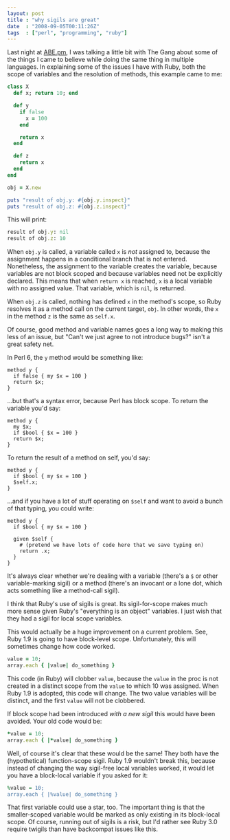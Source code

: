 ```yaml
---
layout: post
title : "why sigils are great"
date  : "2008-09-05T00:11:26Z"
tags  : ["perl", "programming", "ruby"]
---
```

Last night at [ABE.pm](http://abe.pm.org/), I was talking a little bit with The
Gang about some of the things I came to believe while doing the same thing in
multiple languages.  In explaining some of the issues I have with Ruby, both
the scope of variables and the resolution of methods, this example came to me:

```ruby
class X
  def x; return 10; end

  def y
    if false
      x = 100
    end

    return x
  end

  def z
    return x
  end
end

obj = X.new

puts "result of obj.y: #{obj.y.inspect}"
puts "result of obj.z: #{obj.z.inspect}"
```

This will print:

```ruby
result of obj.y: nil
result of obj.z: 10
```

When `obj.y` is called, a variable called `x` is *not* assigned to, because the
assignment happens in a conditional branch that is not entered.  Nonetheless,
the assignment to the variable creates the variable, because variables are not
block scoped and because variables need not be explicitly declared.  This means
that when `return x` is reached, `x` is a local variable with no assigned
value.  That variable, which is `nil`, is returned.

When `obj.z` is called, nothing has defined `x` in the method's scope, so Ruby
resolves it as a method call on the current target, `obj`.  In other words, the
`x` in the method `z` is the same as `self.x`.

Of course, good method and variable names goes a long way to making this less
of an issue, but "Can't we just agree to not introduce bugs?" isn't a great
safety net.

In Perl 6, the `y` method would be something like:

```
method y {
  if false { my $x = 100 }
  return $x;
}
```

...but that's a syntax error, because Perl has block scope.  To return the
variable you'd say:

```
method y {
  my $x;
  if $bool { $x = 100 }
  return $x;
}
```

To return the result of a method on self, you'd say:

```
method y {
  if $bool { my $x = 100 }
  $self.x;
}
```

...and if you have a lot of stuff operating on `$self` and want to avoid a
bunch of that typing, you could write:

```
method y {
  if $bool { my $x = 100 }

  given $self {
    # (pretend we have lots of code here that we save typing on)
    return .x;
  }
}
```

It's always clear whether we're dealing with a variable (there's a `$` or other
variable-marking sigil) or a method (there's an invocant or a lone dot, which
acts something like a method-call sigil).

I think that Ruby's use of sigils is great.  Its sigil-for-scope makes much
more sense given Ruby's "everything is an object" variables.  I just wish that
they had a sigil for local scope variables.

This would actually be a huge improvement on a current problem.  See, Ruby 1.9
is going to have block-level scope.  Unfortunately, this will sometimes change
how code worked.

```ruby
value = 10;
array.each { |value| do_something }
```

This code (in Ruby) will clobber `value`, because the `value` in the proc is
not created in a distinct scope from the `value` to which 10 was assigned.
When Ruby 1.9 is adopted, this code will change.  The two value variables will
be distinct, and the first `value` will not be clobbered.

If block scope had been introduced *with a new sigil* this would have been
avoided.  Your old code would be:

```ruby
*value = 10;
array.each { |*value| do_something }
```

Well, of course it's clear that these would be the same!  They both have the
(hypothetical) function-scope sigil.  Ruby 1.9 wouldn't break this, because
instead of changing the way sigil-free local variables worked, it would let you
have a block-local variable if you asked for it:

```ruby
%value = 10;
array.each { |%value| do_something }
```

That first variable could use a star, too.  The important thing is that the
smaller-scoped variable would be marked as only existing in its block-local
scope.  Of course, running out of sigils is a risk, but I'd rather see Ruby 3.0
require twigils than have backcompat issues like this.



